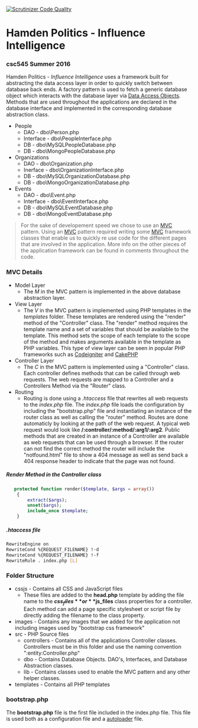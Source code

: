 [![Scrutinizer Code Quality](https://scrutinizer-ci.com/g/richwandell/Hamden-Public-Figures/badges/quality-score.png?b=master)](https://scrutinizer-ci.com/g/richwandell/Hamden-Public-Figures/?branch=master)

# Hamden Politics - Influence Intelligence
### csc545 Summer 2016
Hamden Politics - *Influence Intelligence* uses a framework built for abstracting the data access layer in order to quickly switch between database back ends. A factory pattern is used to fetch a generic database object which interacts with the database layer via [Data Access Objects]. Methods that are used throughout the applications are declared in the database interface and implemented in the corresponding database abstraction class. 

* People
  * DAO - dbo\Person.php  
  * Interface - dbo\PeopleInterface.php
  * DB - dbo\MySQLPeopleDatabase.php
  * DB - dbo\MongoPeopleDatabase.php
* Organizations
  * DAO - dbo\Organization.php
  * Inerface - dbo\OrganizationInterface.php
  * DB - dbo\MySQLOrganizationDatabase.php
  * DB - dbo\MongoOrganizationDatabase.php
* Events
  * DAO - dbo\Event.php
  * Interface - dbo\EventInterface.php
  * DB - dbo\MySQLEventDatabase.php
  * DB - dbo\MongoEventDatabase.php


> For the sake of developement speed we chose to use an [MVC] pattern. Using an [MVC] pattern required
> writing some [MVC] framework classes that enable us to quickly re use code for the different pages 
> that are involved in the application. More info on the other pieces of the application framework can 
> be found in comments throughout the code.


### MVC Details

* Model Layer
  * The *M* in the MVC pattern is implemented in the above database abstraction layer. 
* View Layer
  * The *V* in the MVC pattern is implemented using PHP templates in the *templates* folder. These templates are rendered using the "render" method of the "Controller" class. The "render" method requires the template name and a set of variables that should be available to the template. This method sets the scope of each template to the scope of the method and makes arguments available in the template as PHP variables. This type of view layer can be seen in popular PHP frameworks such as [Codeigniter] and [CakePHP]
* Controller Layer
  * The *C* in the MVC pattern is implemented using a "Controller" class. Each controller defines methods that can be called through web requests. The web requests are mapped to a Controller and a Controllers Method via the "Router" class.
* Routing
  * Routing is done using a *.htaccess* file that rewrites all web requests to the *index.php* file. The *index.php* file loads the configuration by including the "bootstrap.php" file and instantiating an instance of the router class as well as calling the "router" method. Routes are done automaticly by looking at the path of the web request. A typical web request would look like **/:controller/:method/:arg1/:arg2**. Public methods that are created in an instance of a Controller are available as web requests that can be used through a browser. If the router can not find the correct method the router will include the "notfound.html" file to show a 404 message as well as send back a 404 response header to indicate that the page was not found.

##### Render Method in the Controller class
```PHP
   protected function render($template, $args = array())
    {
        extract($args);
        unset($args);
        include_once $template;
    }
```
##### .htaccess file
```sh
RewriteEngine on
RewriteCond %{REQUEST_FILENAME} !-d
RewriteCond %{REQUEST_FILENAME} !-f
RewriteRule . index.php [L]
```

### Folder Structure
* cssjs - Contains all CSS and JavaScript files
  * These files are added to the **head.php** template by adding the file name to the **$css_files** or **$js_files** class properties for a controller. Each method can add a page specific stylesheet or script file by directly adding the filename to the class property. 
* images - Contains any images that we added for the application not including images used by "bootstrap css framework"
* src - PHP Source files
  * controllers - Contains all of the applications Controller classes. Controllers must be in this folder and use the naming convention ":entity:Controller.php" 
  * dbo - Contains Database Objects. DAO's, Interfaces, and Database Abstraction classes.
  * lib - Contains classes used to enable the MVC pattern and any other helper classes.
* templates - Contains all PHP templates

### bootstrap.php
The **bootstrap.php** file is the first file included in the index.php file. This file is used both as a configuration file and a [autoloader] file. 



   [Data Access Objects]: <https://en.wikipedia.org/wiki/Data_access_object>
   [MVC]: <https://en.wikipedia.org/wiki/Model%E2%80%93view%E2%80%93controller>
   [Codeigniter]: <https://www.codeigniter.com/>
   [CakePHP]: <http://cakephp.org/>
   [autoloader]: <http://php.net/manual/en/language.oop5.autoload.php>
   
